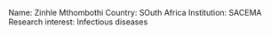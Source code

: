 Name:  Zinhle Mthombothi
Country: SOuth Africa
Institution: SACEMA
Research interest: Infectious diseases
